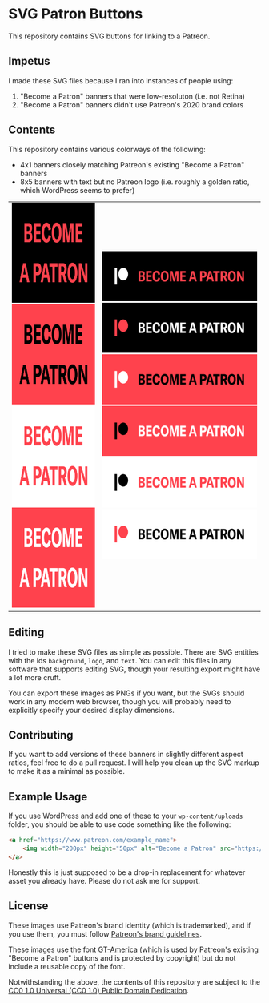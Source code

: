 # SVG Patron Buttons

This repository contains SVG buttons for linking to a Patreon.

## Impetus

I made these SVG files because I ran into instances of people using:

1. "Become a Patron" banners that were low-resoluton (i.e. not Retina)
2. "Become a Patron" banners didn't use Patreon's 2020 brand colors

## Contents

This repository contains various colorways of the following:

* 4x1 banners closely matching Patreon's existing "Become a Patron" banners
* 8x5 banners with text but no Patreon logo (i.e. roughly a golden ratio, which WordPress seems to prefer)

<table>
	<tr>
		<td>
		    <a href="https://github.com/elsiehupp/patron-button/raw/master/svg/become_a_patron_8x5_coral_text_on_black.svg">
		        <img width="320px" height="200px" src="https://github.com/elsiehupp/patron-button/raw/master/svg/become_a_patron_8x5_coral_text_on_black.svg">
		    </a>
		    <a href="https://github.com/elsiehupp/patron-button/raw/master/svg/become_a_patron_8x5_black_text_on_coral.svg">
		        <img width="320px" height="200px" src="https://github.com/elsiehupp/patron-button/raw/master/svg/become_a_patron_8x5_black_text_on_coral.svg">
		    </a>
		    <a href="https://github.com/elsiehupp/patron-button/raw/master/svg/become_a_patron_8x5_coral_text_on_white.svg">
		        <img width="320px" height="200px" src="https://github.com/elsiehupp/patron-button/raw/master/svg/become_a_patron_8x5_coral_text_on_white.svg">
		    </a>
		    <a href="https://github.com/elsiehupp/patron-button/raw/master/svg/become_a_patron_8x5_white_text_on_coral.svg">
		        <img width="320px" height="200px" src="https://github.com/elsiehupp/patron-button/raw/master/svg/become_a_patron_8x5_white_text_on_coral.svg">
		    </a>
		</td>
		<td>
		    <a href="https://github.com/elsiehupp/patron-button/raw/master/svg/become_a_patron_4x1_white_logo_coral_text_on_black.svg">
		        <img width="400px" height="100px" src="https://github.com/elsiehupp/patron-button/raw/master/svg/become_a_patron_4x1_white_logo_coral_text_on_black.svg">
		    </a>
		    <a href="https://github.com/elsiehupp/patron-button/raw/master/svg/become_a_patron_4x1_coral_logo_white_text_on_black.svg">
		        <img width="400px" height="100px" src="https://github.com/elsiehupp/patron-button/raw/master/svg/become_a_patron_4x1_coral_logo_white_text_on_black.svg">
		    </a>
		    <a href="https://github.com/elsiehupp/patron-button/raw/master/svg/become_a_patron_4x1_white_logo_black_text_on_coral.svg">
		        <img width="400px" height="100px" src="https://github.com/elsiehupp/patron-button/raw/master/svg/become_a_patron_4x1_white_logo_black_text_on_coral.svg">
		    </a>
		    <a href="https://github.com/elsiehupp/patron-button/raw/master/svg/become_a_patron_4x1_black_logo_white_text_on_coral.svg">
		        <img width="400px" height="100px" src="https://github.com/elsiehupp/patron-button/raw/master/svg/become_a_patron_4x1_black_logo_white_text_on_coral.svg">
		    </a>
		    <a href="https://github.com/elsiehupp/patron-button/raw/master/svg/become_a_patron_4x1_black_logo_coral_text_on_white.svg">
		        <img width="400px" height="100px" src="https://github.com/elsiehupp/patron-button/raw/master/svg/become_a_patron_4x1_black_logo_coral_text_on_white.svg">
		    </a>
			<a href="https://github.com/elsiehupp/patron-button/raw/master/svg/become_a_patron_4x1_coral_logo_black_text_on_white.svg">
		        <img width="400px" height="100px" src="https://github.com/elsiehupp/patron-button/raw/master/svg/become_a_patron_4x1_coral_logo_black_text_on_white.svg">
		    </a>
		</td>
	</tr>
</table>

## Editing

I tried to make these SVG files as simple as possible. There are SVG entities with the ids `background`, `logo`, and `text`. You can edit this files in any software that supports editing SVG, though your resulting export might have a lot more cruft.

You can export these images as PNGs if you want, but the SVGs should work in any modern web browser, though you will probably need to explicitly specify your desired display dimensions.

## Contributing

If you want to add versions of these banners in slightly different aspect ratios, feel free to do a pull request. I will help you clean up the SVG markup to make it as a minimal as possible.

## Example Usage

If you use WordPress and add one of these to your `wp-content/uploads` folder, you should be able to use code something like the following:

```html
<a href="https://www.patreon.com/example_name">
    <img width="200px" height="50px" alt="Become a Patron" src="https://www.example.com/wp-content/uploads/become_a_patron_4x1_black_logo_coral_text_on_white.svg">
</a>
```

Honestly this is just supposed to be a drop-in replacement for whatever asset you already have. Please do not ask me for support.

## License

These images use Patreon's brand identity (which is trademarked), and if you use them, you must follow [Patreon's brand guidelines](https://www.patreon.com/brand/guidelines).

These images use the font [GT-America](https://gt-america.com/) (which is used by Patreon's existing "Become a Patron" buttons and is protected by copyright) but do not include a reusable copy of the font.

Notwithstanding the above, the contents of this repository are subject to the [CC0 1.0 Universal (CC0 1.0)
Public Domain Dedication](https://creativecommons.org/publicdomain/zero/1.0/).
